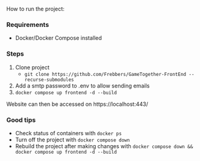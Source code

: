 How to run the project:

### Requirements
- Docker/Docker Compose installed

### Steps
1. Clone project
    - `git clone https://github.com/Frebbers/GameTogether-FrontEnd --recurse-submodules`
2. Add a smtp password to .env to allow sending emails
3. `docker compose up frontend -d --build`

Website can then be accessed on https://localhost:443/

### Good tips
- Check status of containers with `docker ps`
- Turn off the project with `docker compose down`
- Rebuild the project after making changes with `docker compose down && docker compose up frontend -d --build`
